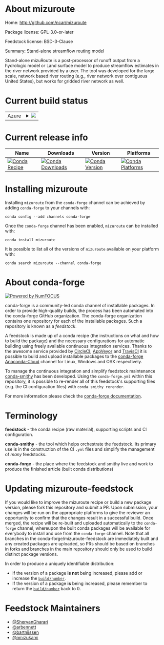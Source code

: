 About mizuroute
===============

Home: http://github.com/ncar/mizuroute

Package license: GPL-3.0-or-later

Feedstock license: BSD-3-Clause

Summary: Stand-alone streamflow routing model 

Stand-alone mizuRoute is a post-processor of runoff output from a hydrologic model
or Land surface model to produce streamflow estimates in the river network provided
by a user. The tool was developed for the large scale, network based river routing
(e.g., river network over contiguous United States), but works for gridded river
network as well.


Current build status
====================


<table>
    
  <tr>
    <td>Azure</td>
    <td>
      <details>
        <summary>
          <a href="https://dev.azure.com/conda-forge/feedstock-builds/_build/latest?definitionId=10725&branchName=master">
            <img src="https://dev.azure.com/conda-forge/feedstock-builds/_apis/build/status/mizuroute-feedstock?branchName=master">
          </a>
        </summary>
        <table>
          <thead><tr><th>Variant</th><th>Status</th></tr></thead>
          <tbody><tr>
              <td>linux_64</td>
              <td>
                <a href="https://dev.azure.com/conda-forge/feedstock-builds/_build/latest?definitionId=10725&branchName=master">
                  <img src="https://dev.azure.com/conda-forge/feedstock-builds/_apis/build/status/mizuroute-feedstock?branchName=master&jobName=linux&configuration=linux_64_" alt="variant">
                </a>
              </td>
            </tr><tr>
              <td>osx_64</td>
              <td>
                <a href="https://dev.azure.com/conda-forge/feedstock-builds/_build/latest?definitionId=10725&branchName=master">
                  <img src="https://dev.azure.com/conda-forge/feedstock-builds/_apis/build/status/mizuroute-feedstock?branchName=master&jobName=osx&configuration=osx_64_" alt="variant">
                </a>
              </td>
            </tr>
          </tbody>
        </table>
      </details>
    </td>
  </tr>
</table>

Current release info
====================

| Name | Downloads | Version | Platforms |
| --- | --- | --- | --- |
| [![Conda Recipe](https://img.shields.io/badge/recipe-mizuroute-green.svg)](https://anaconda.org/conda-forge/mizuroute) | [![Conda Downloads](https://img.shields.io/conda/dn/conda-forge/mizuroute.svg)](https://anaconda.org/conda-forge/mizuroute) | [![Conda Version](https://img.shields.io/conda/vn/conda-forge/mizuroute.svg)](https://anaconda.org/conda-forge/mizuroute) | [![Conda Platforms](https://img.shields.io/conda/pn/conda-forge/mizuroute.svg)](https://anaconda.org/conda-forge/mizuroute) |

Installing mizuroute
====================

Installing `mizuroute` from the `conda-forge` channel can be achieved by adding `conda-forge` to your channels with:

```
conda config --add channels conda-forge
```

Once the `conda-forge` channel has been enabled, `mizuroute` can be installed with:

```
conda install mizuroute
```

It is possible to list all of the versions of `mizuroute` available on your platform with:

```
conda search mizuroute --channel conda-forge
```


About conda-forge
=================

[![Powered by NumFOCUS](https://img.shields.io/badge/powered%20by-NumFOCUS-orange.svg?style=flat&colorA=E1523D&colorB=007D8A)](http://numfocus.org)

conda-forge is a community-led conda channel of installable packages.
In order to provide high-quality builds, the process has been automated into the
conda-forge GitHub organization. The conda-forge organization contains one repository
for each of the installable packages. Such a repository is known as a *feedstock*.

A feedstock is made up of a conda recipe (the instructions on what and how to build
the package) and the necessary configurations for automatic building using freely
available continuous integration services. Thanks to the awesome service provided by
[CircleCI](https://circleci.com/), [AppVeyor](https://www.appveyor.com/)
and [TravisCI](https://travis-ci.com/) it is possible to build and upload installable
packages to the [conda-forge](https://anaconda.org/conda-forge)
[Anaconda-Cloud](https://anaconda.org/) channel for Linux, Windows and OSX respectively.

To manage the continuous integration and simplify feedstock maintenance
[conda-smithy](https://github.com/conda-forge/conda-smithy) has been developed.
Using the ``conda-forge.yml`` within this repository, it is possible to re-render all of
this feedstock's supporting files (e.g. the CI configuration files) with ``conda smithy rerender``.

For more information please check the [conda-forge documentation](https://conda-forge.org/docs/).

Terminology
===========

**feedstock** - the conda recipe (raw material), supporting scripts and CI configuration.

**conda-smithy** - the tool which helps orchestrate the feedstock.
                   Its primary use is in the construction of the CI ``.yml`` files
                   and simplify the management of *many* feedstocks.

**conda-forge** - the place where the feedstock and smithy live and work to
                  produce the finished article (built conda distributions)


Updating mizuroute-feedstock
============================

If you would like to improve the mizuroute recipe or build a new
package version, please fork this repository and submit a PR. Upon submission,
your changes will be run on the appropriate platforms to give the reviewer an
opportunity to confirm that the changes result in a successful build. Once
merged, the recipe will be re-built and uploaded automatically to the
`conda-forge` channel, whereupon the built conda packages will be available for
everybody to install and use from the `conda-forge` channel.
Note that all branches in the conda-forge/mizuroute-feedstock are
immediately built and any created packages are uploaded, so PRs should be based
on branches in forks and branches in the main repository should only be used to
build distinct package versions.

In order to produce a uniquely identifiable distribution:
 * If the version of a package **is not** being increased, please add or increase
   the [``build/number``](https://conda.io/docs/user-guide/tasks/build-packages/define-metadata.html#build-number-and-string).
 * If the version of a package **is** being increased, please remember to return
   the [``build/number``](https://conda.io/docs/user-guide/tasks/build-packages/define-metadata.html#build-number-and-string)
   back to 0.

Feedstock Maintainers
=====================

* [@ShervanGharari](https://github.com/ShervanGharari/)
* [@arbennett](https://github.com/arbennett/)
* [@bartnijssen](https://github.com/bartnijssen/)
* [@nmizukami](https://github.com/nmizukami/)

